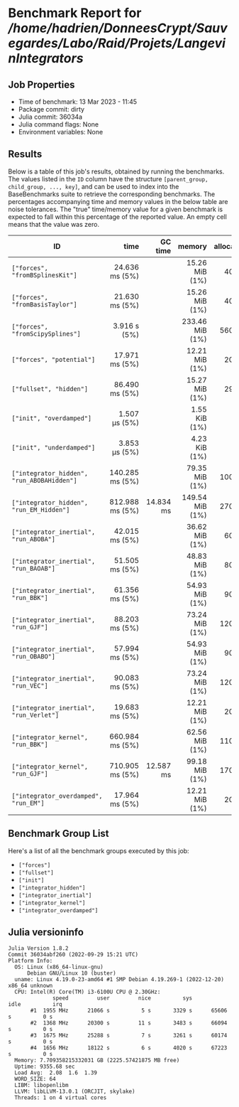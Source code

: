 # Benchmark Report for */home/hadrien/DonneesCrypt/Sauvegardes/Labo/Raid/Projets/LangevinIntegrators*

## Job Properties
* Time of benchmark: 13 Mar 2023 - 11:45
* Package commit: dirty
* Julia commit: 36034a
* Julia command flags: None
* Environment variables: None

## Results
Below is a table of this job's results, obtained by running the benchmarks.
The values listed in the `ID` column have the structure `[parent_group, child_group, ..., key]`, and can be used to
index into the BaseBenchmarks suite to retrieve the corresponding benchmarks.
The percentages accompanying time and memory values in the below table are noise tolerances. The "true"
time/memory value for a given benchmark is expected to fall within this percentage of the reported value.
An empty cell means that the value was zero.

| ID                                         | time            | GC time   | memory          | allocations |
|--------------------------------------------|----------------:|----------:|----------------:|------------:|
| `["forces", "fromBSplinesKit"]`            |  24.636 ms (5%) |           |  15.26 MiB (1%) |      400002 |
| `["forces", "fromBasisTaylor"]`            |  21.630 ms (5%) |           |  15.26 MiB (1%) |      400002 |
| `["forces", "fromScipySplines"]`           |    3.916 s (5%) |           | 233.46 MiB (1%) |     5600002 |
| `["forces", "potential"]`                  |  17.971 ms (5%) |           |  12.21 MiB (1%) |      200002 |
| `["fullset", "hidden"]`                    |  86.490 ms (5%) |           |  15.27 MiB (1%) |      290152 |
| `["init", "overdamped"]`                   |   1.507 μs (5%) |           |   1.55 KiB (1%) |          19 |
| `["init", "underdamped"]`                  |   3.853 μs (5%) |           |   4.23 KiB (1%) |          48 |
| `["integrator_hidden", "run_ABOBAHidden"]` | 140.285 ms (5%) |           |  79.35 MiB (1%) |     1000002 |
| `["integrator_hidden", "run_EM_Hidden"]`   | 812.988 ms (5%) | 14.834 ms | 149.54 MiB (1%) |     2700002 |
| `["integrator_inertial", "run_ABOBA"]`     |  42.015 ms (5%) |           |  36.62 MiB (1%) |      600002 |
| `["integrator_inertial", "run_BAOAB"]`     |  51.505 ms (5%) |           |  48.83 MiB (1%) |      800002 |
| `["integrator_inertial", "run_BBK"]`       |  61.356 ms (5%) |           |  54.93 MiB (1%) |      900002 |
| `["integrator_inertial", "run_GJF"]`       |  88.203 ms (5%) |           |  73.24 MiB (1%) |     1200002 |
| `["integrator_inertial", "run_OBABO"]`     |  57.994 ms (5%) |           |  54.93 MiB (1%) |      900002 |
| `["integrator_inertial", "run_VEC"]`       |  90.083 ms (5%) |           |  73.24 MiB (1%) |     1200002 |
| `["integrator_inertial", "run_Verlet"]`    |  19.683 ms (5%) |           |  12.21 MiB (1%) |      200002 |
| `["integrator_kernel", "run_BBK"]`         | 660.984 ms (5%) |           |  62.56 MiB (1%) |     1100002 |
| `["integrator_kernel", "run_GJF"]`         | 710.905 ms (5%) | 12.587 ms |  99.18 MiB (1%) |     1700002 |
| `["integrator_overdamped", "run_EM"]`      |  17.964 ms (5%) |           |  12.21 MiB (1%) |      200002 |

## Benchmark Group List
Here's a list of all the benchmark groups executed by this job:

- `["forces"]`
- `["fullset"]`
- `["init"]`
- `["integrator_hidden"]`
- `["integrator_inertial"]`
- `["integrator_kernel"]`
- `["integrator_overdamped"]`

## Julia versioninfo
```
Julia Version 1.8.2
Commit 36034abf260 (2022-09-29 15:21 UTC)
Platform Info:
  OS: Linux (x86_64-linux-gnu)
      Debian GNU/Linux 10 (buster)
  uname: Linux 4.19.0-23-amd64 #1 SMP Debian 4.19.269-1 (2022-12-20) x86_64 unknown
  CPU: Intel(R) Core(TM) i3-6100U CPU @ 2.30GHz: 
              speed         user         nice          sys         idle          irq
       #1  1955 MHz      21066 s          5 s       3329 s      65606 s          0 s
       #2  1368 MHz      20300 s         11 s       3483 s      66094 s          0 s
       #3  1675 MHz      25288 s          7 s       3261 s      60174 s          0 s
       #4  1656 MHz      18122 s          6 s       4020 s      67223 s          0 s
  Memory: 7.709358215332031 GB (2225.57421875 MB free)
  Uptime: 9355.68 sec
  Load Avg:  2.08  1.6  1.39
  WORD_SIZE: 64
  LIBM: libopenlibm
  LLVM: libLLVM-13.0.1 (ORCJIT, skylake)
  Threads: 1 on 4 virtual cores
```